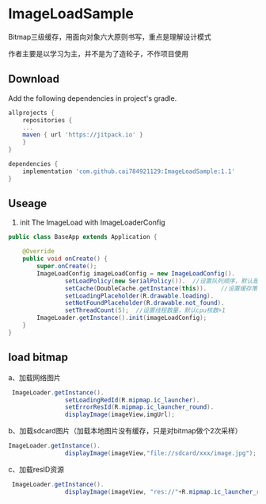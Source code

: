 # ImageLoadSample
Bitmap三级缓存，用面向对象六大原则书写，重点是理解设计模式

作者主要是以学习为主，并不是为了造轮子，不作项目使用

## Download
Add the following dependencies in project's gradle.
```groovy
allprojects {
    repositories {
    ...
	maven { url 'https://jitpack.io' }
    }
}

dependencies {
 	implementation 'com.github.cai784921129:ImageLoadSample:1.1'
}

```

## Useage 
1. init The ImageLoad with ImageLoaderConfig
```java
public class BaseApp extends Application {

    @Override
    public void onCreate() {
        super.onCreate();
        ImageLoadConfig imageLoadConfig = new ImageLoadConfig().
                setLoadPolicy(new SerialPolicy()).	//设置队列顺序，默认是顺序
                setCache(DoubleCache.getInstance(this)).	//设置缓存策略，默认内存缓存
                setLoadingPlaceholder(R.drawable.loading).
                setNotFoundPlaceholder(R.drawable.not_found).
                setThreadCount(5);	//设置线程数量，默认cpu核数+1
        ImageLoader.getInstance().init(imageLoadConfig);
    }
}
```
## load bitmap
a、加载网络图片
```java
 ImageLoader.getInstance().
                setLoadingRedId(R.mipmap.ic_launcher).
                setErrorResId(R.mipmap.ic_launcher_round).
                displayImage(imageView,imgUrl);

```
b、加载sdcard图片（加载本地图片没有缓存，只是对bitmap做个2次采样）
```java
ImageLoader.getInstance().
                displayImage(imageView,"file://sdcard/xxx/image.jpg");
```
c、加载resID资源
```java
 ImageLoader.getInstance().
                displayImage(imageView, "res://"+R.mipmap.ic_launcher_round);
```

